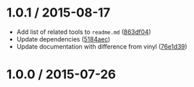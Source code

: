 <!--mdast setext-->

<!--lint disable no-multiple-toplevel-headings-->

1.0.1 / 2015-08-17
==================

*   Add list of related tools to `readme.md` ([863df04](https://github.com/wooorm/vfile/commit/863df04))
*   Update dependencies ([5184aec](https://github.com/wooorm/vfile/commit/5184aec))
*   Update documentation with difference from vinyl ([76e1d39](https://github.com/wooorm/vfile/commit/76e1d39))

1.0.0 / 2015-07-26
==================
